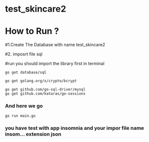 # test_skincare2
# How to Run ?
#1.Create The Database with name test_skincare2

#2. imposrt file sql 

#run
you should import the library first in terminal

	go get database/sql

	go get golang.org/x/crypto/bcrypt

	go get github.com/go-sql-driver/mysql
	go get github.com/kataras/go-sessions

### And here we go 
	go run main.go
	
	
### you have test with app insomnia and your impor file name insom... extension json
